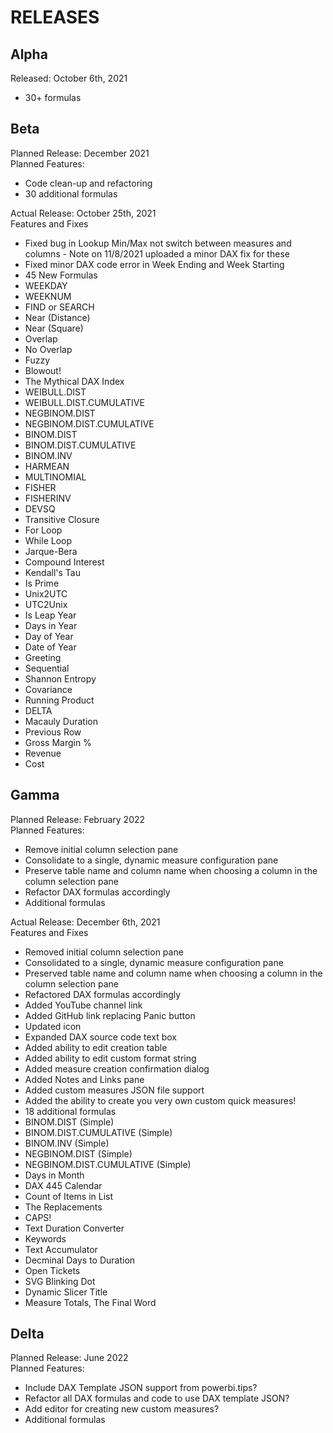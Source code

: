 # RELEASES

## Alpha
Released: October 6th, 2021
- 30+ formulas

## Beta
Planned Release:  December 2021<br/>
Planned Features: 
- Code clean-up and refactoring
- 30 additional formulas

Actual Release:   October 25th, 2021<br/>
Features and Fixes<br/>
-	Fixed bug in Lookup Min/Max not switch between measures and columns - Note on 11/8/2021 uploaded a minor DAX fix for these
-	Fixed minor DAX code error in Week Ending and Week Starting
-	45 New Formulas
- WEEKDAY
- WEEKNUM
- FIND or SEARCH
- Near (Distance)
- Near (Square)
- Overlap
- No Overlap
- Fuzzy
- Blowout!
- The Mythical DAX Index
- WEIBULL.DIST
- WEIBULL.DIST.CUMULATIVE
- NEGBINOM.DIST
- NEGBINOM.DIST.CUMULATIVE
- BINOM.DIST
- BINOM.DIST.CUMULATIVE
- BINOM.INV
- HARMEAN
- MULTINOMIAL
- FISHER
- FISHERINV
- DEVSQ
- Transitive Closure
- For Loop
- While Loop
- Jarque-Bera
- Compound Interest
- Kendall's Tau
- Is Prime
- Unix2UTC
- UTC2Unix
- Is Leap Year
- Days in Year
- Day of Year
- Date of Year
- Greeting
- Sequential
- Shannon Entropy
- Covariance
- Running Product
- DELTA
- Macauly Duration
- Previous Row
- Gross Margin %
- Revenue
- Cost

## Gamma
Planned Release:  February 2022<br/>
Planned Features: 
- Remove initial column selection pane
- Consolidate to a single, dynamic measure configuration pane
- Preserve table name and column name when choosing a column in the column selection pane
- Refactor DAX formulas accordingly
- Additional formulas

Actual Release:   December 6th, 2021<br/>
Features and Fixes<br/>
- Removed initial column selection pane
- Consolidated to a single, dynamic measure configuration pane
- Preserved table name and column name when choosing a column in the column selection pane
- Refactored DAX formulas accordingly
- Added YouTube channel link
- Added GitHub link replacing Panic button
- Updated icon
- Expanded DAX source code text box
- Added ability to edit creation table
- Added ability to edit custom format string
- Added measure creation confirmation dialog
- Added Notes and Links pane
- Added custom measures JSON file support
- Added the ability to create you very own custom quick measures!
- 18 additional formulas
- BINOM.DIST (Simple)
- BINOM.DIST.CUMULATIVE (Simple)
- BINOM.INV (Simple)
- NEGBINOM.DIST (Simple)
- NEGBINOM.DIST.CUMULATIVE (Simple)
- Days in Month
- DAX 445 Calendar
- Count of Items in List
- The Replacements
- CAPS!
- Text Duration Converter
- Keywords
- Text Accumulator
- Decminal Days to Duration
- Open Tickets
- SVG Blinking Dot
- Dynamic Slicer Title
- Measure Totals, The Final Word

## Delta
Planned Release:  June 2022<br/>
Planned Features: 
- Include DAX Template JSON support from powerbi.tips?
- Refactor all DAX formulas and code to use DAX template JSON?
- Add editor for creating new custom measures?
- Additional formulas
